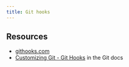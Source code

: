 ```yaml
---
title: Git hooks
---
```



## Resources

- [githooks.com](https://githooks.com/)
- [Customizing Git - Git Hooks](https://git-scm.com/book/en/v2/Customizing-Git-Git-Hooks) in the Git docs

